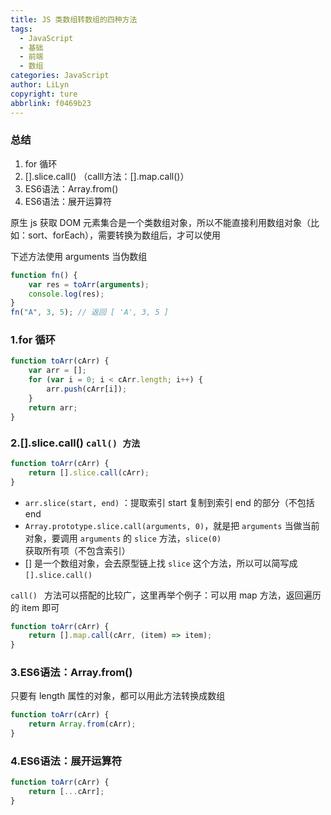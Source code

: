 ```yaml
---
title: JS 类数组转数组的四种方法
tags:
  - JavaScript
  - 基础
  - 前端
  - 数组
categories: JavaScript
author: LiLyn
copyright: ture
abbrlink: f0469b23
---
```


### 总结

1. for 循环
2. [].slice.call() （calll方法：[].map.call()）
3. ES6语法：Array.from()
4. ES6语法：展开运算符

<!--more-->

原生 js 获取 DOM 元素集合是一个类数组对象，所以不能直接利用数组对象（比如：sort、forEach），需要转换为数组后，才可以使用

下述方法使用 arguments 当伪数组

```js
function fn() {
    var res = toArr(arguments);
    console.log(res);
}
fn("A", 3, 5); // 返回 [ 'A', 3, 5 ]
```

### 1.for 循环

```js
function toArr(cArr) {
    var arr = [];
    for (var i = 0; i < cArr.length; i++) {
        arr.push(cArr[i]);
    }
    return arr;
}
```

### 2.[].slice.call() `call() 方法`

```js
function toArr(cArr) {
    return [].slice.call(cArr);
}
```

- `arr.slice(start, end)` ：提取索引 start 复制到索引 end 的部分（不包括 end
- `Array.prototype.slice.call(arguments, 0)`，就是把 `arguments` 当做当前对象，要调用 `arguments` 的 `slice` 方法，`slice(0)`  获取所有项（不包含索引）
- [] 是一个数组对象，会去原型链上找 `slice` 这个方法，所以可以简写成 `[].slice.call()`

`call() ` 方法可以搭配的比较广，这里再举个例子：可以用 map 方法，返回遍历的 item 即可

```js
function toArr(cArr) {
    return [].map.call(cArr, (item) => item);
}
```

### 3.ES6语法：Array.from()

只要有 length 属性的对象，都可以用此方法转换成数组

```js
function toArr(cArr) {
    return Array.from(cArr);
}
```

### 4.ES6语法：展开运算符

```js
function toArr(cArr) {
    return [...cArr];
}
```

